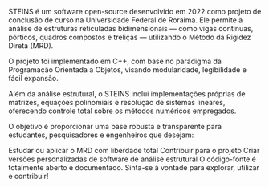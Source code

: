 STEINS é um software open-source desenvolvido em 2022 como projeto de conclusão de curso na Universidade Federal de Roraima. Ele permite a análise de estruturas reticuladas bidimensionais — como vigas contínuas, pórticos, quadros compostos e treliças — utilizando o Método da Rigidez Direta (MRD).

O projeto foi implementado em C++, com base no paradigma da Programação Orientada a Objetos, visando modularidade, legibilidade e fácil expansão.

Além da análise estrutural, o STEINS inclui implementações próprias de matrizes, equações polinomiais e resolução de sistemas lineares, oferecendo controle total sobre os métodos numéricos empregados.

O objetivo é proporcionar uma base robusta e transparente para estudantes, pesquisadores e engenheiros que desejam:

Estudar ou aplicar o MRD com liberdade total
Contribuir para o projeto
Criar versões personalizadas de software de análise estrutural
O código-fonte é totalmente aberto e documentado. Sinta-se à vontade para explorar, utilizar e contribuir!
